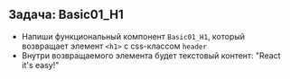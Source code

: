 ## Задача: Basic01_H1

- Напиши функциональный компонент `Basic01_H1`, который возвращает элемент `<h1>` с css-классом `header`
- Внутри возвращаемого элемента будет текстовый контент: "React it's easy!"
